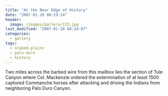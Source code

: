```yaml
---
title: "At the Near Edge of History"
date: "2007-01-28 08:19:14"
header:
  image: /images/gallery/133.jpg
last_modified: "2007-01-28 08:24:07"
categories:
  - gallery
tags:
  - staked-plains
  - palo-duro
  - history
---
```


Two miles across the barbed wire from this mailbox lies the section of Tule Canyon where Col. Mackenzie ordered the extermination of at least 1500 captured Commanche horses after attacking and driving the Indians from neighboring Palo Duro Canyon.
